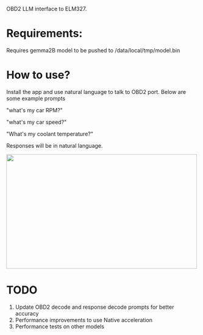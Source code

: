 OBD2 LLM interface to ELM327.



Requirements:
=============

Requires gemma2B model to be pushed to /data/local/tmp/model.bin

How to use?
==========
Install the app and use natural language to talk to OBD2 port. Below are some example prompts


"what's my car RPM?"

"what's my car speed?"

"What's my coolant temperature?"

Responses will be in natural language.


<img src="https://github.com/prasannakarthik/OBD2LLM/blob/master/1735701406772.gif" width="500" height="300">

TODO
====
1. Update OBD2 decode and response decode prompts for better accuracy
2. Performance improvements to use Native acceleration
3. Performance tests on other models

